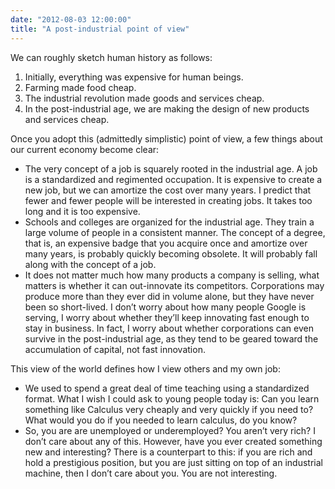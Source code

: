 ```yaml
---
date: "2012-08-03 12:00:00"
title: "A post-industrial point of view"
---
```




We can roughly sketch human history as follows:

1. Initially, everything was expensive for human beings.
1. Farming made food cheap.
1. The industrial revolution made goods and services cheap.
1. In the post-industrial age, we are making the design of new products and services cheap.


Once you adopt this (admittedly simplistic) point of view, a few things about our current economy become clear:

- The very concept of a job is squarely rooted in the industrial age. A job is a standardized and regimented occupation. It is expensive to create a new job, but we can amortize the cost over many years. I predict that fewer and fewer people will be interested in creating jobs. It takes too long and it is too expensive.
- Schools and colleges are organized for the industrial age. They train a large volume of people in a consistent manner. The concept of a degree, that is, an expensive badge that you acquire once and amortize over many years, is probably quickly becoming obsolete. It will probably fall along with the concept of a job.
- It does not matter much how many products a company is selling, what matters is whether it can out-innovate its competitors. Corporations may produce more than they ever did in volume alone, but they have never been so short-lived. I don&rsquo;t worry about how many people Google is serving, I worry about whether they&rsquo;ll keep innovating fast enough to stay in business. In fact, I worry about whether corporations can even survive in the post-industrial age, as they tend to be geared toward the accumulation of capital, not fast innovation.


This view of the world defines how I view others and my own job: 

- We used to spend a great deal of time teaching using a standardized format. What I wish I could ask to young people today is: Can you learn something like Calculus very cheaply and very quickly if you need to? What would you do if you needed to learn calculus, do you know?
- So, you are are unemployed or underemployed? You aren&rsquo;t very rich? I don&rsquo;t care about any of this. However, have you ever created something new and interesting? There is a counterpart to this: if you are rich and hold a prestigious position, but you are just sitting on top of an industrial machine, then I don&rsquo;t care about you. You are not interesting.


